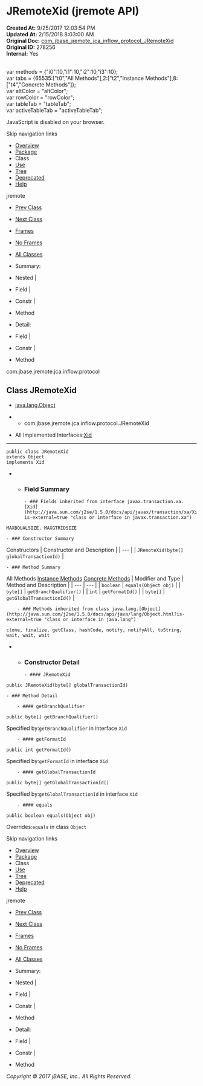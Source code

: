 # JRemoteXid (jremote   API)

**Created At:** 9/25/2017 12:03:54 PM  
**Updated At:** 2/15/2018 8:03:00 AM  
**Original Doc:** [com_jbase_jremote_jca_inflow_protocol_JRemoteXid](https://docs.jbase.com/39264-protocol/com_jbase_jremote_jca_inflow_protocol_JRemoteXid)  
**Original ID:** 278256  
**Internal:** Yes  

<!--<br>    try {<br>        if (location.href.indexOf('is-external=true') == -1) {<br>            parent.document.title="JRemoteXid (jremote   API)";<br>        }<br>    }<br>    catch(err) {<br>    }<br>//--><br>var methods = {"i0":10,"i1":10,"i2":10,"i3":10};<br>var tabs = {65535:["t0","All Methods"],2:["t2","Instance Methods"],8:["t4","Concrete Methods"]};<br>var altColor = "altColor";<br>var rowColor = "rowColor";<br>var tableTab = "tableTab";<br>var activeTableTab = "activeTableTab";
JavaScript is disabled on your browser.

Skip navigation links

- [Overview](../../../../../../overview-summary.html)
- [Package](./../com.jbase.jremote.jca.inflow.protocol-%28jremote---api%29)
- Class
- [Use](./../class-use/uses-of-class-com.jbase.jremote.jca.inflow.protocol.jremotexid-%28jremote---api%29)
- [Tree](./../com.jbase.jremote.jca.inflow.protocol-class-hierarchy-%28jremote---api%29)
- [Deprecated](../../../../../../deprecated-list.html)
- [Help](../../../../../../help-doc.html)


jremote <br>

- [Prev Class](./../inboundrequest-%28jremote-api%29 "interface in com.jbase.jremote.jca.inflow.protocol")
- [Next Class](./../noendpointactivatedresponse-%28jremote-api%29 "class in com.jbase.jremote.jca.inflow.protocol")


- [Frames](./.)
- [No Frames](./.)


- [All Classes](../../../../../../allclasses-noframe.html)


<!--<br>  allClassesLink = document.getElementById("allclasses\_navbar\_top");<br>  if(window==top) {<br>    allClassesLink.style.display = "block";<br>  }<br>  else {<br>    allClassesLink.style.display = "none";<br>  }<br>  //-->

- Summary:
- Nested |
- Field |
- Constr |
- Method


- Detail:
- Field |
- Constr |
- Method

com.jbase.jremote.jca.inflow.protocol

## Class JRemoteXid

- [java.lang.Object](http://java.sun.com/j2se/1.5.0/docs/api/java/lang/Object.html?is-external=true "class or interface in java.lang")
- - com.jbase.jremote.jca.inflow.protocol.JRemoteXid


- All Implemented Interfaces:[Xid](http://java.sun.com/j2se/1.5.0/docs/api/javax/transaction/xa/Xid.html?is-external=true "class or interface in javax.transaction.xa")
* * *


```
public class JRemoteXid
extends Object
implements Xid
```

- - ### Field Summary

        - ### Fields inherited from interface javax.transaction.xa.[Xid](http://java.sun.com/j2se/1.5.0/docs/api/javax/transaction/xa/Xid.html?is-external=true "class or interface in javax.transaction.xa")
`MAXBQUALSIZE, MAXGTRIDSIZE`


    - ### Constructor Summary


Constructors | Constructor and Description |
| --- |
| `JRemoteXid(byte[] globalTransactionId)`  |


    - ### Method Summary


All Methods [Instance Methods](javascript:show%282%29;) [Concrete Methods](javascript:show%288%29;) | Modifier and Type | Method and Description |
| --- | --- |
| `boolean` | `equals(Object obj)`  |
| `byte[]` | `getBranchQualifier()`  |
| `int` | `getFormatId()`  |
| `byte[]` | `getGlobalTransactionId()`  |


        - ### Methods inherited from class java.lang.[Object](http://java.sun.com/j2se/1.5.0/docs/api/java/lang/Object.html?is-external=true "class or interface in java.lang")
`clone, finalize, getClass, hashCode, notify, notifyAll, toString, wait, wait, wait`

- - ### Constructor Detail

        - #### JRemoteXid

```
public JRemoteXid(byte[] globalTransactionId)
```


    - ### Method Detail

        - #### getBranchQualifier

```
public byte[] getBranchQualifier()
```
Specified by:`getBranchQualifier` in interface `Xid`


        - #### getFormatId

```
public int getFormatId()
```
Specified by:`getFormatId` in interface `Xid`


        - #### getGlobalTransactionId

```
public byte[] getGlobalTransactionId()
```
Specified by:`getGlobalTransactionId` in interface `Xid`


        - #### equals

```
public boolean equals(Object obj)
```
Overrides:`equals` in class `Object`

Skip navigation links

- [Overview](../../../../../../overview-summary.html)
- [Package](./../com.jbase.jremote.jca.inflow.protocol-%28jremote---api%29)
- Class
- [Use](./../class-use/uses-of-class-com.jbase.jremote.jca.inflow.protocol.jremotexid-%28jremote---api%29)
- [Tree](./../com.jbase.jremote.jca.inflow.protocol-class-hierarchy-%28jremote---api%29)
- [Deprecated](../../../../../../deprecated-list.html)
- [Help](../../../../../../help-doc.html)


jremote <br>

- [Prev Class](./../inboundrequest-%28jremote-api%29 "interface in com.jbase.jremote.jca.inflow.protocol")
- [Next Class](./../noendpointactivatedresponse-%28jremote-api%29 "class in com.jbase.jremote.jca.inflow.protocol")


- [Frames](./.)
- [No Frames](./.)


- [All Classes](../../../../../../allclasses-noframe.html)


<!--<br>  allClassesLink = document.getElementById("allclasses\_navbar\_bottom");<br>  if(window==top) {<br>    allClassesLink.style.display = "block";<br>  }<br>  else {<br>    allClassesLink.style.display = "none";<br>  }<br>  //-->

- Summary:
- Nested |
- Field |
- Constr |
- Method


- Detail:
- Field |
- Constr |
- Method

*Copyright © 2017 jBASE, Inc.. All Rights Reserved.*
